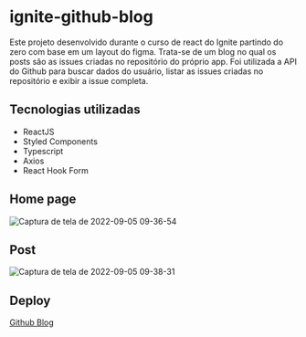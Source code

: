 # ignite-github-blog

Este projeto desenvolvido durante o curso de react do Ignite partindo do zero com base em um layout do figma.
Trata-se de um blog no qual os posts são as issues criadas no repositório do próprio app.
Foi utilizada a API do Github para buscar dados do usuário, listar as issues criadas no repositório e exibir a issue completa.

## Tecnologias utilizadas

- ReactJS
- Styled Components
- Typescript
- Axios
- React Hook Form

##  Home page

![Captura de tela de 2022-09-05 09-36-54](https://user-images.githubusercontent.com/91793932/188451091-7870ae0a-9fda-474e-860e-5ce238702412.png)

## Post

![Captura de tela de 2022-09-05 09-38-31](https://user-images.githubusercontent.com/91793932/188451306-8ca05457-6c43-488d-b503-ab3e1de24d9c.png)

## Deploy

[Github Blog](https://rafaelc77-github-blog.netlify.app/)

